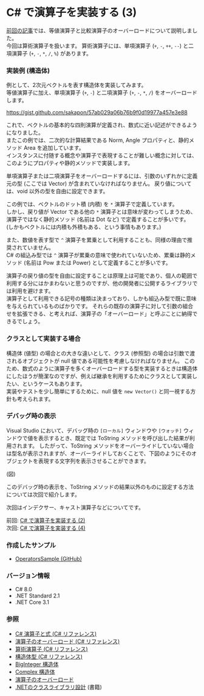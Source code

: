 # C# で演算子を実装する (3)

[前回の記事](CSharp-Operators-2.md)では、等値演算子と比較演算子のオーバーロードについて説明しました。  
今回は算術演算子を扱います。
算術演算子には、単項演算子 (`+`, `-`, `++`, `--`) と二項演算子 (`+`, `-`, `*`, `/`, `%`) があります。

### 実装例 (構造体)
例として、2次元ベクトルを表す構造体を実装してみます。  
等値演算子に加え、単項演算子 (`+`, `-`) と二項演算子 (`+`, `-`, `*`, `/`) をオーバーロードします。

https://gist.github.com/sakapon/57ab029a06b76b9f0d19977a457e3e88

これで、ベクトルの基本的な四則演算が定義され、数式に近い記述ができるようになりました。  
またこの例では、二次的な計算結果である Norm, Angle プロパティと、静的メソッド Area を追加しています。  
インスタンスに付随する概念や演算子で表現することが難しい概念に対しては、このようにプロパティや静的メソッドで実装します。

単項演算子または二項演算子をオーバーロードするには、引数のいずれかに定義元の型 (ここでは Vector) が含まれていなければなりません。
戻り値については、void 以外の型を自由に設定できます。

この例では、ベクトルのドット積 (内積) を `*` 演算子で定義しています。  
しかし、戻り値が Vector である他の `*` 演算子とは意味が変わってしまうため、演算子ではなく静的メソッド (名前は Dot など) で定義することが多いです。  
(しかもベクトルには内積も外積もある、という事情もあります。)

また、数値を表す型で `^` 演算子を累乗として利用することも、同様の理由で推奨されていません。  
C# の組込み型では `^` 演算子が累乗の意味で使われていないため、累乗は静的メソッド (名前は Pow または Power) として定義することが多いです。

演算子の戻り値の型を自由に設定することは原理上は可能であり、個人の範囲で利用する分にはかまわないと思うのですが、他の開発者に公開するライブラリでは利用を避けます。  
演算子として利用できる記号の種類は決まっており、しかも組込み型で既に意味を与えられているものばかりです。
それらの既存の演算子に対して引数の組合せを拡張できる、と考えれば、演算子の「オーバーロード」と呼ぶことに納得できるでしょう。

### クラスとして実装する場合
構造体 (値型) の場合との大きな違いとして、クラス (参照型) の場合は引数で渡されるオブジェクトが null 値である可能性を考慮しなければなりません。
このため、数式のように演算子を多くオーバーロードする型を実装するときは構造体にしたほうが簡潔なのですが、例えば継承を利用するためにクラスとして実装したい、というケースもあります。  
実装やテストを少し簡単にするために、null 値を `new Vector()` と同一視する方針も考えられます。

### デバッグ時の表示
Visual Studio において、デバッグ時の `[ローカル]` ウィンドウや `[ウォッチ]` ウィンドウで値を表示するとき、既定では ToString メソッドを呼び出した結果が利用されます。
したがって、ToString メソッドをオーバーライドしていない場合は型名が表示されますが、オーバーライドしておくことで、下図のようにそのオブジェクトを表現する文字列を表示させることができます。

(図)

このデバッグ時の表示を、ToString メソッドの結果以外のものに設定する方法については次回で紹介します。

次回はインデクサー、キャスト演算子などについてです。

前回: [C# で演算子を実装する (2)](CSharp-Operators-2.md)  
次回: [C# で演算子を実装する (4)](CSharp-Operators-4.md)

### 作成したサンプル
- [OperatorsSample (GitHub)](https://github.com/sakapon/Samples-2020/tree/master/OperatorsSample)

### バージョン情報
- C# 8.0
- .NET Standard 2.1
- .NET Core 3.1

### 参照
- [C# 演算子と式 (C# リファレンス)](https://docs.microsoft.com/dotnet/csharp/language-reference/operators/)
- [演算子のオーバーロード (C# リファレンス)](https://docs.microsoft.com/dotnet/csharp/language-reference/operators/operator-overloading)
- [算術演算子 (C# リファレンス)](https://docs.microsoft.com/dotnet/csharp/language-reference/operators/arithmetic-operators)
- [構造体型 (C# リファレンス)](https://docs.microsoft.com/dotnet/csharp/language-reference/builtin-types/struct)
- [BigInteger 構造体](https://docs.microsoft.com/dotnet/api/system.numerics.biginteger)
- [Complex 構造体](https://docs.microsoft.com/dotnet/api/system.numerics.complex)
- [演算子のオーバーロード](https://ufcpp.net/study/csharp/oo_operator.html)
- [.NETのクラスライブラリ設計](https://amzn.to/3kLf0R8) (書籍)
